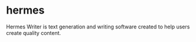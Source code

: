 # hermes
Hermes Writer is text generation and writing software created to help users create quality content.
